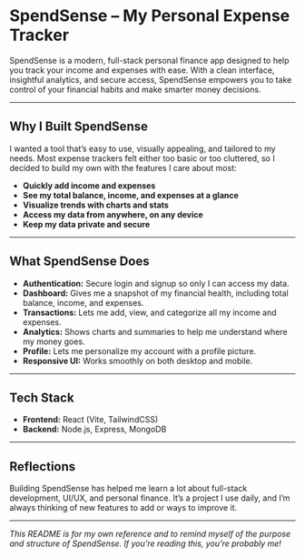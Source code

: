 # SpendSense – My Personal Expense Tracker


SpendSense is a modern, full-stack personal finance app designed to help you track your income and expenses with ease. With a clean interface, insightful analytics, and secure access, SpendSense empowers you to take control of your financial habits and make smarter money decisions.

---

## Why I Built SpendSense

I wanted a tool that’s easy to use, visually appealing, and tailored to my needs. Most expense trackers felt either too basic or too cluttered, so I decided to build my own with the features I care about most:

- **Quickly add income and expenses**
- **See my total balance, income, and expenses at a glance**
- **Visualize trends with charts and stats**
- **Access my data from anywhere, on any device**
- **Keep my data private and secure**

---

## What SpendSense Does

- **Authentication:** Secure login and signup so only I can access my data.
- **Dashboard:** Gives me a snapshot of my financial health, including total balance, income, and expenses.
- **Transactions:** Lets me add, view, and categorize all my income and expenses.
- **Analytics:** Shows charts and summaries to help me understand where my money goes.
- **Profile:** Lets me personalize my account with a profile picture.
- **Responsive UI:** Works smoothly on both desktop and mobile.

---

## Tech Stack

- **Frontend:** React (Vite, TailwindCSS)
- **Backend:** Node.js, Express, MongoDB

---

## Reflections

Building SpendSense has helped me learn a lot about full-stack development, UI/UX, and personal finance. It’s a project I use daily, and I’m always thinking of new features to add or ways to improve it.

---

*This README is for my own reference and to remind myself of the purpose and structure of SpendSense. If you’re reading this, you’re probably me!*